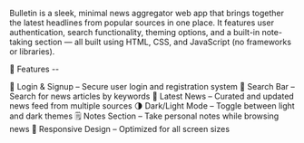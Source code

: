 Bulletin is a sleek, minimal news aggregator web app that brings together the latest headlines from popular sources in one place. It features user authentication, search functionality, theming options, and a built-in note-taking section — all built using HTML, CSS, and JavaScript (no frameworks or libraries).

🌟 Features --

🔐 Login & Signup – Secure user login and registration system
🔎 Search Bar – Search for news articles by keywords
📰 Latest News – Curated and updated news feed from multiple sources
🌗 Dark/Light Mode – Toggle between light and dark themes
🗒️ Notes Section – Take personal notes while browsing news
📱 Responsive Design – Optimized for all screen sizes
